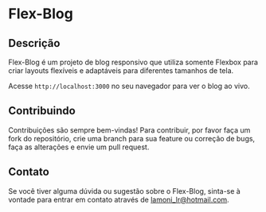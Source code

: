 # Flex-Blog

## Descrição
Flex-Blog é um projeto de blog responsivo que utiliza somente Flexbox para criar layouts flexíveis e adaptáveis para diferentes tamanhos de tela.

Acesse `http://localhost:3000` no seu navegador para ver o blog ao vivo.

## Contribuindo
Contribuições são sempre bem-vindas! Para contribuir, por favor faça um fork do repositório, crie uma branch para sua feature ou correção de bugs, faça as alterações e envie um pull request.

## Contato
Se você tiver alguma dúvida ou sugestão sobre o Flex-Blog, sinta-se à vontade para entrar em contato através de [lamoni_lr@hotmail.com](mailto:lamoni_lr@hotmail.com).
